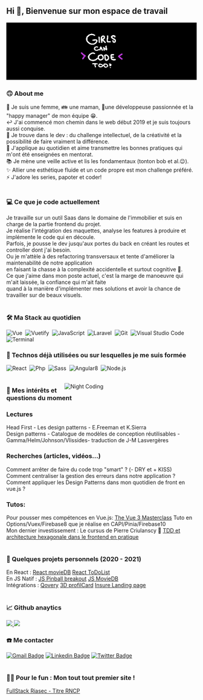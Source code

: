 ## Hi 👋, Bienvenue sur mon espace de travail

<img alt="banner" title="banner" src="https://raw.githubusercontent.com/VirginieBouvarel/VirginieBouvarel/master/img/banner-girlscancodeto.gif"><br>
 
### 🙃 About me
🙋 Je suis une femme, 👪 une maman, 🚀une développeuse passionnée et la "happy manager" de mon équipe 😁.\
↩️ J'ai commencé mon chemin dans le web début 2019 et je suis toujours aussi conquise.\
🎯 Je trouve dans le dev : du challenge intellectuel, de la créativité et la possibilité de faire vraiment la différence.\
👥 J'applique au quotidien et aime transmettre les bonnes pratiques qui m'ont été enseignées en mentorat.\
📚 Je mène une veille active et lis les fondamentaux (tonton bob et al.😉).\
✨ Allier une esthétique fluide et un code propre est mon challenge préféré.\
⚡ J'adore les series, papoter et coder!<br><br>

### 💻 Ce que je code actuellement
Je travaille sur un outil Saas dans le domaine de l'immobilier et suis en charge de la partie frontend du projet.\
Je réalise l'intégration des maquettes, analyse les features à produire et implémente le code qui en découle.\
Parfois, je pousse le dev jusqu'aux portes du back en créant les routes et controller dont j'ai besoin.\
Ou je m'attèle à des refactoring transversaux et tente d'améliorer la maintenabilité de notre application\
en faisant la chasse à la complexité accidentelle et surtout cognitive 🤯.\
Ce que j'aime dans mon poste actuel, c'est la marge de manoeuvre qui m'ait laissée, la confiance qui m'ait faite\
quand à la manière d'implémenter mes solutions et avoir la chance de travailler sur de beaux visuels.<br><br>

### 🛠 Ma Stack au quotidien
![Vue](https://img.shields.io/badge/-Vue-4FC08D?style=flat&logo=vue.js&logoColor=white)&nbsp;
![Vuetify](https://img.shields.io/badge/-Vuetify-2A73C5?style=flat&logo=vuetify&logoColor=white)&nbsp;
![JavaScript](https://img.shields.io/badge/-JavaScript-F7DF1E?style=flat&logo=javascript&logoColor=white)&nbsp;
![Laravel](https://img.shields.io/badge/-Laravel-F4392E?style=flat&logo=phlaravel&logoColor=white)&nbsp;
![Git](https://img.shields.io/badge/-Git-F05032?style=flat&logo=git&logoColor=white)&nbsp;
![Visual Studio Code](https://img.shields.io/badge/-VSCode-5C2D91?style=flat&logo=visual-studio-code&logoColor=white)&nbsp;
![Terminal](https://img.shields.io/badge/-Terminal-000000?style=flat&logo=powershell&logoColor=white)

### 👀 Technos déjà utilisées ou sur lesquelles je me suis formée 
![React](https://img.shields.io/badge/-React-37BEFF?style=flat&logo=react&logoColor=white)&nbsp;
![Php](https://img.shields.io/badge/-PHP-777BB4?style=flat&logo=php&logoColor=white)&nbsp;
![Sass](https://img.shields.io/badge/-Sass-CC6699?style=flat&logo=Sass&logoColor=white)&nbsp;
![Angular8](https://img.shields.io/badge/-Angular8-DD0031?style=flat&logo=angular&logoColor=white)&nbsp;
![Node.js](https://img.shields.io/badge/-Node-339933?style=flat&logo=node.js&logoColor=white)<br><br>

<img alt="Night Coding" src="https://media.giphy.com/media/SXxI9NlwvYiY3bRsck/giphy-downsized.gif" width=350px align="right"/>


### 🔎 Mes intérêts et questions du moment
### Lectures
Head First - Les design patterns - E.Freeman et K.Sierra<br>
Design patterns - Catalogue de modèles de conception réutilisables -\
Gamma/Helm/Johnson/Vlissides- traduction de J-M Lasvergères
### Recherches (articles, vidéos...)
Comment arrêter de faire du code trop "smart" ? (- DRY et + KISS)\
Comment centraliser la gestion des erreurs dans notre application ?\
Comment appliquer les Design Patterns dans mon quotidien de front en vue.js ?
### Tutos:
Pour pousser mes compétences en Vue.js: [ The Vue 3 Masterclass](https://vueschool.io/courses/the-vuejs-3-master-class) Tuto en Options/Vuex/Firebase8 que je réalise en CAPI/Pinia/Firebase10\
Mon dernier investissement : Le cursus de Pierre Criulanscy 🤩 [TDD et architecture hexagonale dans le frontend en pratique](https://www.craftacademy.fr/)<br><br>


### 💯 Quelques projets personnels (2020 - 2021)
En React : [React movieDB](https://github.com/VirginieBouvarel/react-moviedb) [React ToDoList](https://github.com/VirginieBouvarel/react-todo-list)\
En JS Natif : [JS Pinball breakout](https://github.com/VirginieBouvarel/projets_perso/tree/main/breakout) [JS MovieDB](https://github.com/VirginieBouvarel/projets_perso/tree/main/movieDB_sandbox)\
Intégrations : [Qovery](https://github.com/VirginieBouvarel/integrations/tree/main/qovery) [3D profilCard](https://github.com/VirginieBouvarel/frontendmentor_challenges/tree/main/newbie/profil_card) [Insure Landing page](https://github.com/VirginieBouvarel/frontendmentor_challenges/tree/main/junior/insure)<br><br>

### 📈 Github anaytics 
<p>
<a href="https://github.com/VirginieBouvarel">
  <img height="150em"  src="https://github-readme-stats.vercel.app/api?username=VirginieBouvarel&show_icons=true&theme=tokyonight&include_all_commits=true&count_private=true&custom_title=My%20Github%20Statistics"/>
  <img height="150em"  src="https://github-readme-stats.vercel.app/api/top-langs/?username=VirginieBouvarel&layout=compact&langs_count=8&theme=tokyonight&custom_title=My%20programming%20Langages"/>
</a>
</p>

### ☎️ Me contacter 
[![Gmail Badge](https://img.shields.io/badge/-vbouvarel@lilo.org-DD0031?style=flat&logo=Gmail&logoColor=white&link=mailto:vbouvarel@lilo.org)](mailto:vbouvarel@lilo.org) [![Linkedin Badge](https://img.shields.io/badge/-virginiebouvarel-0077B5?style=flat&logo=Linkedin&logoColor=white&link=https://www.linkedin.com/in/virginiebouvarel/)](https://www.linkedin.com/in/virginiebouvarel/) [![Twitter Badge](https://img.shields.io/badge/-vbouvarel-1DA1F2?style=flat&logo=Twitter&logoColor=white&link=https://twitter.com/vbouvarel)](https://twitter.com/vbouvarel) <br><br>


### 🤩🙈 Pour le fun : Mon tout tout premier site ! 
 [FullStack Riasec - Titre RNCP](https://github.com/VirginieBouvarel/projets_perso/tree/main/riasec)<br><br>



